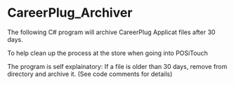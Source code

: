 # CareerPlug_Archiver

The following C# program will archive CareerPlug Applicat files after 30 days.  

To help clean up the process at the store when going into POSiTouch

The program is self explainatory:
If a file is older than 30 days, remove from directory and archive it. (See code comments for details)
